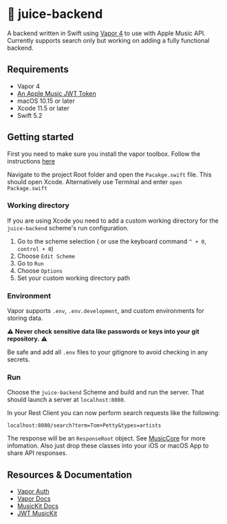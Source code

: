 # 🚀 juice-backend

A backend written in Swift using [Vapor 4](https://vapor.codes]) to use with Apple Music API. Currently supports search only but working on adding a fully functional backend.

## Requirements

- Vapor 4
- [An Apple Music JWT Token](https://developer.apple.com/documentation/applemusicapi/getting_keys_and_creating_tokens)
- macOS 10.15 or later
- Xcode 11.5 or later
- Swift 5.2

## Getting started

First you need to make sure you install the vapor toolbox. Follow the instructions [here](https://docs.vapor.codes/4.0/install/macos/)

Navigate to the project Root folder and open the `Pacakge.swift` file. This should open Xcode. 
Alternatively use Terminal and enter `open Package.swift`

### Working directory

If you are using Xcode you need to add a custom working directory for the `juice-backend` scheme's run configuration. 

1. Go to the scheme selection ( or use the keyboard command `^ + 0`, `control + 0`)
2. Choose `Edit Scheme`
3. Go to `Run`
4. Choose `Options`
5. Set your custom working directory path

### Environment

Vapor supports `.env`, `.env.development`, and custom environments for storing data. 

⚠️ **Never check sensitive data like passwords or keys into your git repository.** ⚠️ 

Be safe and add all `.env` files to your gitignore to avoid checking in any secrets.

### Run

Choose the `juice-backend` Scheme and build and run the server. That should launch a server at `localhost:8080`.

In your Rest Client you can now perform search requests like the following:

```
localhost:8080/search?term=Tom+Petty&types=artists
```

The response will be an `ResponseRoot` object. See [MusicCore](https://github.com/bearjaw/MusicCore) for more infomation. Also just drop these classes into your iOS or macOS App to share API responses.

## Resources & Documentation

- [Vapor Auth](https://theswiftdev.com/all-about-authentication-in-vapor-4/)
- [Vapor Docs](https://docs.vapor.codes/4.0/install/macos/)
- [MusicKit Docs](https://developer.apple.com/documentation/applemusicapi)
- [JWT MusicKit](https://developer.apple.com/documentation/applemusicapi/getting_keys_and_creating_tokens)
